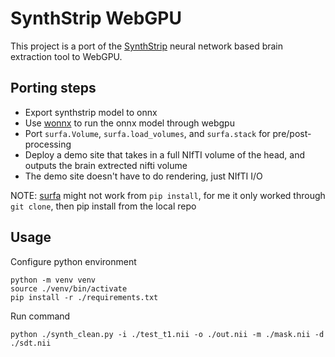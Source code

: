 # SynthStrip WebGPU

This project is a port of the [SynthStrip](https://surfer.nmr.mgh.harvard.edu/docs/synthstrip/) neural network based brain extraction tool to WebGPU.

## Porting steps

- Export synthstrip model to onnx
- Use [wonnx](https://github.com/webonnx/wonnx) to run the onnx model through webgpu
- Port `surfa.Volume`, `surfa.load_volumes`, and `surfa.stack` for pre/post-processing
- Deploy a demo site that takes in a full NIfTI volume of the head, and outputs the brain extrected nifti volume
- The demo site doesn't have to do rendering, just NIfTI I/O

NOTE: [surfa](https://github.com/freesurfer/surfa) might not work from `pip install`, for me it only worked through `git clone`, then pip install from the local repo

## Usage

Configure python environment

```shell
python -m venv venv
source ./venv/bin/activate
pip install -r ./requirements.txt
```

Run command

```shell
python ./synth_clean.py -i ./test_t1.nii -o ./out.nii -m ./mask.nii -d ./sdt.nii
```
